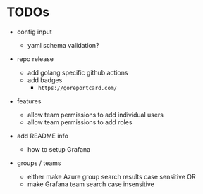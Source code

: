 # TODOs

- config input
    - yaml schema validation?

- repo release
    - add golang specific github actions
    - add badges
        - `https://goreportcard.com/`

- features
    - allow team permissions to add individual users
    - allow team permissions to add roles

- add README info
    - how to setup Grafana


- groups / teams
    - either make Azure group search results case sensitive OR
    - make Grafana team search case insensitive

